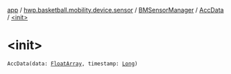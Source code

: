 [app](../../../index.md) / [hwp.basketball.mobility.device.sensor](../../index.md) / [BMSensorManager](../index.md) / [AccData](index.md) / [&lt;init&gt;](.)

# &lt;init&gt;

`AccData(data: `[`FloatArray`](https://kotlinlang.org/api/latest/jvm/stdlib/kotlin/-float-array/index.html)`, timestamp: `[`Long`](https://kotlinlang.org/api/latest/jvm/stdlib/kotlin/-long/index.html)`)`